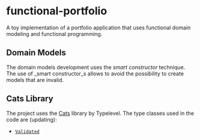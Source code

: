 # functional-portfolio

A toy implementation of a portfolio application that uses functional domain modeling and functional 
programming.

## Domain Models

The domain models development uses the _smart constructor_ technique. The use of 
_smart constructor_s allows to avoid the possibility to create models that are invalid.

## Cats Library

The project uses the [Cats](https://typelevel.org/cats/) library by Typelevel. The type classes used
in the code are (updating):

* [`Validated`](https://typelevel.org/cats/datatypes/validated.html)
